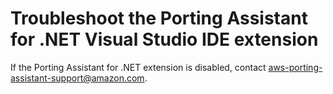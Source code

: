 # Troubleshoot the Porting Assistant for \.NET Visual Studio IDE extension<a name="porting-assistant-vs-ide-troubleshooting"></a>

If the Porting Assistant for \.NET extension is disabled, contact [aws\-porting\-assistant\-support@amazon\.com](mailto:aws-porting-assistant-support@amazon.com)\. 
